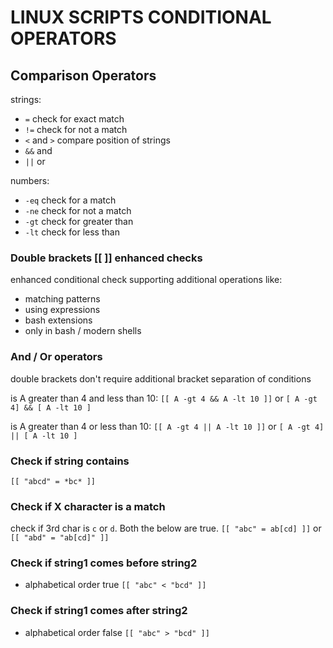 # LINUX SCRIPTS CONDITIONAL OPERATORS

## Comparison Operators
strings:
- `=` check for exact match
- `!=` check for not a match
- `<` and `>` compare position of strings
- `&&` and
- `||` or

numbers:
- `-eq` check for a match
- `-ne` check for not a match
- `-gt` check for greater than
- `-lt` check for less than

### Double brackets [[ ]] enhanced checks
enhanced conditional check supporting additional operations like:
- matching patterns
- using expressions
- bash extensions
- only in bash / modern shells

### And / Or operators
double brackets don't require additional bracket separation of conditions

is A greater than 4 and less than 10:
`[[ A -gt 4 && A -lt 10 ]]` or `[ A -gt 4] && [ A -lt 10 ]`

is A greater than 4 or less than 10:
`[[ A -gt 4 || A -lt 10 ]]` or `[ A -gt 4] || [ A -lt 10 ]`

### Check if string contains
`[[ "abcd" = *bc* ]]`

### Check if X character is a match
check if 3rd char is `c` or `d`. Both the below are true.
`[[ "abc" = ab[cd] ]]`
or
`[[ "abd" = "ab[cd]" ]]`

### Check if string1 comes before string2
- alphabetical order
true
`[[ "abc" < "bcd" ]]`

### Check if string1 comes after string2
- alphabetical order
false
`[[ "abc" > "bcd" ]]`
